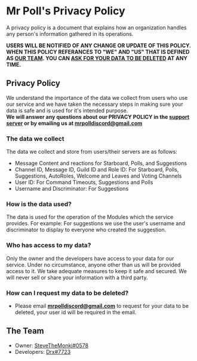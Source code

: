 # Mr Poll's Privacy Policy

A privacy policy is a document that explains how an organization handles any person's 
information gathered in its operations.

**USERS WILL BE NOTIFIED OF ANY CHANGE OR UPDATE OF THIS POLICY. WHEN THIS POLICY REFERANCES TO "WE" AND "US" THAT IS DEFINED AS [OUR TEAM](https://github.com/mrpollbot/Privacy/#how-can-i-request-my-data-to-be-deleted). YOU CAN [ASK FOR YOUR DATA TO BE DELETED](https://github.com/mrpollbot/Privacy/#how-can-i-request-my-data-to-be-deleted) AT ANY TIME.**

## Privacy Policy
We understand the importance of the data we collect from users who use our service and we have taken the necessary steps in making sure your data is safe and is used for it's intended purpose.\
**We will answer any questions about our PRIVACY POLICY in the [support server](https://discord.gg/PyzsbsjRw3) or by emailing us at mrpolldiscord@gmail.com**

### The data we collect
The data we collect and store from users/their servers are as follows:

* Message Content and reactions for Starboard, Polls, and Suggestions
* Channel ID, Message ID, Guild ID and Role ID: For Starboard, Polls, Suggestions, AutoRoles, Welcome and Leaves and Voting Channels
* User ID: For Command Timeouts, Suggestions and Polls
* Username and Discriminator: For Suggestions

### How is the data used?
The data is used for the operation of the Modules which the service provides.
For example:
For suggestions we use the user's username and discriminator to display to everyone who created the suggestion.

### Who has access to my data?
Only the owner and the developers have access to your data for our service. Under no circumstance, anyone other than us will be provided access to it. We take adequate measures to keep it safe and secured. We will never sell or share your information with a third party.

### How can I request my data to be deleted?
* Please email **mrpolldiscord@gmail.com** to request for your data to be deleted, your user id will be required in the email.

## The Team
* Owner: [SteveTheMonki#0578](https://github.com/SteveTheMonki)
* Developers: [Drx#7723](https://github.com/Drxckzyz)
